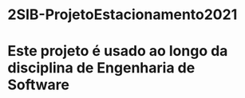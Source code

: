 # 2SIB-ProjetoEstacionamento2021
# Este projeto é usado ao longo da disciplina de Engenharia de Software
